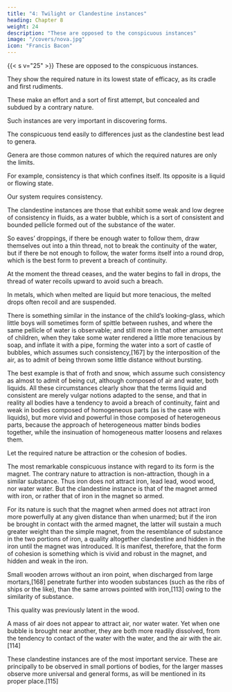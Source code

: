 ```yaml
---
title: "4: Twilight or Clandestine instances"
heading: Chapter 8
weight: 24
description: "These are opposed to the conspicuous instances"
image: "/covers/nova.jpg"
icon: "Francis Bacon"
---
```



{{< s v="25" >}}  These are opposed to the conspicuous instances. 

They show the required nature in its lowest state of efficacy, as its cradle and first rudiments.

These make an effort and a sort of first attempt, but concealed and subdued by a contrary nature. 

Such instances are very important in discovering forms.

The conspicuous tend easily to differences just as the clandestine best lead to genera.

Genera are those common natures of which the required natures are only the limits.

For example, consistency is that which confines itself. Its opposite is a liquid or flowing state. 

Our system requires consistency. 

The clandestine instances are those that exhibit some weak and low degree of consistency in fluids, as a water bubble, which is a sort of consistent and bounded pellicle formed out of the substance of the water.

So eaves’ droppings, if there be enough water to follow them, draw themselves out into a thin thread, not to break the continuity of the water, but if there be not enough to follow, the water forms itself into a round drop, which is the best form to prevent a breach of continuity.

At the moment the thread ceases, and the water begins to fall in drops, the thread of water recoils upward to avoid such a breach.

In metals, which when melted are liquid but more tenacious, the melted drops often recoil and are suspended. 

There is something similar in the instance of the child’s looking-glass, which little boys will sometimes form of spittle between rushes, and where the same pellicle of water is observable; and still more in that other amusement of children, when they take some water rendered a little more tenacious by soap, and inflate it with a pipe, forming the water into a sort of castle of bubbles, which assumes such consistency,[167] by the interposition of the air, as to admit of being thrown some little distance without bursting. 

The best example is that of froth and snow, which assume such consistency as almost to admit of being cut, although composed of air and water, both liquids. All these circumstances clearly show that the terms liquid and consistent are merely vulgar notions adapted to the sense, and that in reality all bodies have a tendency to avoid a breach of continuity, faint and weak in bodies composed of homogeneous parts (as is the case with liquids), but more vivid and powerful in those composed of heterogeneous parts, because the approach of heterogeneous matter binds bodies together, while the insinuation of homogeneous matter loosens and relaxes them.

Let the required nature be attraction or the cohesion of bodies.

The most remarkable conspicuous instance with regard to its form is the magnet. The contrary nature to attraction is non-attraction, though in a similar substance. Thus iron does not attract iron, lead lead, wood wood, nor water water. But the clandestine instance is that of the magnet armed with iron, or rather that of iron in the magnet so armed. 

For its nature is such that the magnet when armed does not attract iron more powerfully at any given distance than when unarmed; but if the iron be brought in contact with the armed magnet, the latter will sustain a much greater weight than the simple magnet, from the resemblance of substance in the two portions of iron, a quality altogether clandestine and hidden in the iron until the magnet was introduced. It is manifest, therefore, that the form of cohesion is something which is vivid and robust in the magnet, and hidden and weak in the iron. 

Small wooden arrows without an iron point, when discharged from large mortars,[168] penetrate further into wooden substances (such as the ribs of ships or the like), than the same arrows pointed with iron,[113] owing to the similarity of substance. 

This quality was previously latent in the wood. 

A mass of air does not appear to attract air, nor water water. Yet when one bubble is brought near another, they are both more readily dissolved, from the tendency to contact of the water with the water, and the air with the air.[114] 

These clandestine instances are of the most important service. These are principally to be observed in small portions of bodies, for the larger masses observe more universal and general forms, as will be mentioned in its proper place.[115]



